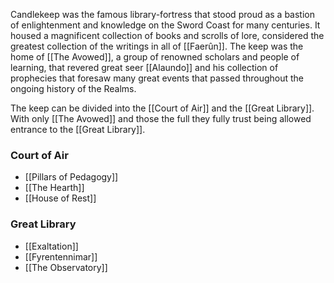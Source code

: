 Candlekeep was the famous library-fortress that stood proud as a bastion of enlightenment and knowledge on the Sword Coast for many centuries. It housed a magnificent collection of books and scrolls of lore, considered the greatest collection of the writings in all of [[Faerûn]]. The keep was the home of [[The Avowed]], a group of renowned scholars and people of learning, that revered great seer [[Alaundo]] and his collection of prophecies that foresaw many great events that passed throughout the ongoing history of the Realms.

The keep can be divided into the [[Court of Air]] and the [[Great Library]].  With only [[The Avowed]] and those the full they fully trust being allowed entrance to the [[Great Library]].


### Court of Air
- [[Pillars of Pedagogy]]
- [[The Hearth]]
- [[House of Rest]]

### Great Library
- [[Exaltation]]
- [[Fyrentennimar]]
- [[The Observatory]]

